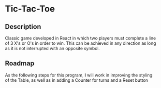 # Tic-Tac-Toe

## Description
Classic game developed in React in which two players must complete a line of 3 X's or O's in order to win. This can be achieved in any direction as long as it is not interrupted with an opposite symbol.

## Roadmap
As the following steps for this program, I will work in improving the styling of the Table, as well as in adding a Counter for turns and a Reset button
